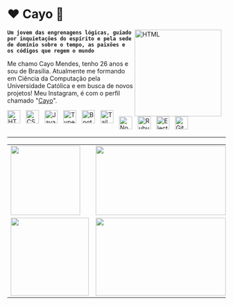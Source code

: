 # ♥️ Cayo 🎴

<img 
    align="right" 
    alt="HTML"
    title="HTML" 
    height="200" 
    style="padding-right: 10px;" 
    src="https://i.redd.it/uwwte8wps4h91.gif" 
/>

**`Um jovem das engrenagens lógicas, guiado por inquietações do espírito e pela sede de domínio sobre o tempo, as paixões e os códigos que regem o mundo`**

Me chamo Cayo Mendes, tenho 26 anos e sou de Brasília. Atualmente me formando em Ciência da Computação pela Universidade Católica e em busca de novos projetos! Meu Instagram, é com o perfil chamado "[Cayo](https://www.instagram.com/mm.cayo/)".

<img 
    align="left" 
    alt="HTML"
    title="HTML" 
    width="30px" 
    style="padding-right: 10px;" 
    src="https://cdn.jsdelivr.net/gh/devicons/devicon@latest/icons/html5/html5-original.svg" 
/>
<img 
    align="left" 
    alt="CSS" 
    title="CSS"
    width="30px" 
    style="padding-right: 10px;" 
    src="https://cdn.jsdelivr.net/gh/devicons/devicon@latest/icons/css3/css3-original.svg" 
/>
<img 
    align="left" 
    alt="JavaScript" 
    title="JavaScript"
    width="30px" 
    style="padding-right: 10px;" 
    src="https://cdn.jsdelivr.net/gh/devicons/devicon@latest/icons/javascript/javascript-original.svg" 
/>
<img 
    align="left" 
    alt="TypeScript"
    title="TypeScript" 
    width="30px" 
    style="padding-right: 10px;" 
    src="https://cdn.jsdelivr.net/gh/devicons/devicon@latest/icons/typescript/typescript-original.svg" 
/>
<img 
    align="left" 
    alt="Bootstrap"
    title="Bootstrap" 
    width="30px" 
    style="padding-right: 10px;" 
    src="https://cdn.jsdelivr.net/gh/devicons/devicon@latest/icons/bootstrap/bootstrap-original.svg" 
/>
<img 
    align="left" 
    alt="Tailwind" 
    title="Tailwind"
    width="30px" 
    style="padding-right: 10px;" 
    src="https://cdn.jsdelivr.net/gh/devicons/devicon@latest/icons/tailwindcss/tailwindcss-original.svg" 
/>
<img 
    align="left" 
    alt="Node" 
    title="Node"
    width="30px" 
    style="padding-right: 10px;" 
    src="https://cdn.jsdelivr.net/gh/devicons/devicon@latest/icons/nodejs/nodejs-plain-wordmark.svg" 
/>
<img 
    align="left" 
    alt="Ruby" 
    title="Ruby"
    width="30px" 
    style="padding-right: 10px;" 
    src="https://cdn.jsdelivr.net/gh/devicons/devicon@latest/icons/ruby/ruby-plain.svg"
/>
<img 
    align="left" 
    alt="Electron" 
    title="Electron"
    width="30px" 
    style="padding-right: 10px;" 
    src="https://cdn.jsdelivr.net/gh/devicons/devicon@latest/icons/electron/electron-original.svg"
/>
<img 
    align="left" 
    alt="Git" 
    title="Git"
    width="30px"
    height="30px" 
    style="padding-right: 10px;" 
    src="https://cdn.jsdelivr.net/gh/devicons/devicon@latest/icons/git/git-original.svg" 
/>

<br/>
<br/>

---

<table align="center">
  <tr>
    <td>
      <img height="160em" src="https://streak-stats.demolab.com?user=CayoMe&locale=pt-br&mode=weekly&theme=radical&hide_border=true&border_radius=5&date_format=j%20M%5B%20Y%5D&order=3" />
    </td>
    <td>
      <img height="160em" width="300em" src="https://github-contributor-stats.vercel.app/api?username=CayoMe&limit=5&theme=radical&combine_all_yearly_contributions=true&hide_border=true" />
    </td>
  </tr>
  <tr>
    <td>
      <img height="180em" src="https://github-readme-stats.vercel.app/api?username=CayoMe&hide_title=false&hide_rank=false&show_icons=true&include_all_commits=true&count_private=true&disable_animations=false&theme=radical&locale=pt-br&hide_border=true&order=1" />
    </td>
    <td>
      <img height="180em" width="300em" src="https://github-readme-stats.vercel.app/api/top-langs/?username=CayoMe&theme=radical&locale=pt-br&hide_border=true&include_all_commits=true&count_private=true&layout=compact" />
    </td>
  </tr>
</table>
